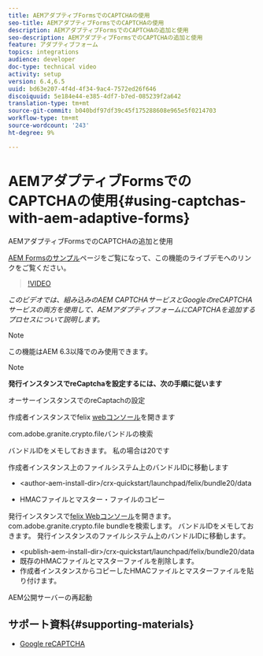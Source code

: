 ```yaml
---
title: AEMアダプティブFormsでのCAPTCHAの使用
seo-title: AEMアダプティブFormsでのCAPTCHAの使用
description: AEMアダプティブFormsでのCAPTCHAの追加と使用
seo-description: AEMアダプティブFormsでのCAPTCHAの追加と使用
feature: アダプティブフォーム
topics: integrations
audience: developer
doc-type: technical video
activity: setup
version: 6.4,6.5
uuid: bd63e207-4f4d-4f34-9ac4-7572ed26f646
discoiquuid: 5e184e44-e385-4df7-b7ed-085239f2a642
translation-type: tm+mt
source-git-commit: b040bdf97df39c45f175288608e965e5f0214703
workflow-type: tm+mt
source-wordcount: '243'
ht-degree: 9%

---
```



# AEMアダプティブFormsでのCAPTCHAの使用{#using-captchas-with-aem-adaptive-forms}

AEMアダプティブFormsでのCAPTCHAの追加と使用

[AEM Formsのサンプル](https://forms.enablementadobe.com/content/samples/samples.html?query=0)ページをご覧になって、この機能のライブデモへのリンクをご覧ください。

>[!VIDEO](https://video.tv.adobe.com/v/18336/?quality=9&learn=on)

*このビデオでは、組み込みのAEM CAPTCHAサービスとGoogleのreCAPTCHAサービスの両方を使用して、AEMアダプティブフォームにCAPTCHAを追加するプロセスについて説明します。*

>[!NOTE]
>
>この機能はAEM 6.3以降でのみ使用できます。

>[!NOTE]
>
>**発行インスタンスでreCaptchaを設定するには、次の手順に従います**
>
>オーサーインスタンスでのreCaptachの設定
>
>作成者インスタンスでfelix [webコンソール](http://localhost:4502/system/console/bundles)を開きます
>
>com.adobe.granite.crypto.fileバンドルの検索
>
>バンドルIDをメモしておきます。 私の場合は20です
>
>作成者インスタンス上のファイルシステム上のバンドルIDに移動します
>
>* &lt;author-aem-install-dir>/crx-quickstart/launchpad/felix/bundle20/data
* HMACファイルとマスター・ファイルのコピー

発行インスタンスで[felix Webコンソール](http://localhost:4502/system/console/bundles)を開きます。 com.adobe.granite.crypto.file bundleを検索します。 バンドルIDをメモしておきます。
発行インスタンスのファイルシステム上のバンドルIDに移動します。
* &lt;publish-aem-install-dir>/crx-quickstart/launchpad/felix/bundle20/data
* 既存のHMACファイルとマスターファイルを削除します。
* 作成者インスタンスからコピーしたHMACファイルとマスターファイルを貼り付けます。

AEM公開サーバーの再起動

## サポート資料{#supporting-materials}

* [Google reCAPTCHA](https://www.google.com/recaptcha)

